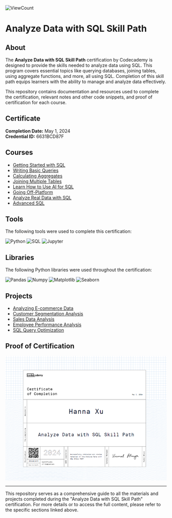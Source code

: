 ![ViewCount](https://views.whatilearened.today/views/github/hx2163/Codecademy_SQL.svg?cache=remove)

# Analyze Data with SQL Skill Path

## About

The **Analyze Data with SQL Skill Path** certification by Codecademy is designed to provide the skills needed to analyze data using SQL. This program covers essential topics like querying databases, joining tables, using aggregate functions, and more, all using SQL. Completion of this skill path equips learners with the ability to manage and analyze data effectively.

This repository contains documentation and resources used to complete the certification, relevant notes and other code snippets, and proof of certification for each course.

## Certificate

**Completion Date:** May 1, 2024  
**Credential ID:** 6631BCD87F

## Courses

- [Getting Started with SQL](https://www.codecademy.com/learn/paths/analyze-data-with-sql/tracks/analyze-data-sql-get-started-with-sql/modules/analyze-data-sql-learn-manipulation-c4b/cheatsheet)
- [Writing Basic Queries](#)
- [Calculating Aggregates](#)
- [Joining Multiple Tables](#)
- [Learn How to Use AI for SQL](#)
- [Going Off-Platform](#)
- [Analyze Real Data with SQL](#)
- [Advanced SQL](#)

## Tools

The following tools were used to complete this certification:

![Python](https://img.shields.io/badge/Python-3776AB?style=for-the-badge&logo=python&logoColor=white)
![SQL](https://img.shields.io/badge/SQL-4479A1?style=for-the-badge&logo=sql&logoColor=white)
![Jupyter](https://img.shields.io/badge/Jupyter-F37626?style=for-the-badge&logo=Jupyter&logoColor=white)

## Libraries

The following Python libraries were used throughout the certification:

![Pandas](https://img.shields.io/badge/Pandas-150458?style=for-the-badge&logo=pandas&logoColor=white)
![Numpy](https://img.shields.io/badge/Numpy-013243?style=for-the-badge&logo=numpy&logoColor=white)
![Matplotlib](https://img.shields.io/badge/Matplotlib-20232A?style=for-the-badge&logo=matplotlib&logoColor=white)
![Seaborn](https://img.shields.io/badge/Seaborn-3776AB?style=for-the-badge&logo=seaborn&logoColor=white)

## Projects

- [Analyzing E-commerce Data](#)
- [Customer Segmentation Analysis](#)
- [Sales Data Analysis](#)
- [Employee Performance Analysis](#)
- [SQL Query Optimization](#)

## Proof of Certification

![Codecademy Certificate](https://github.com/hx2163/Codecademy_SQL/blob/main/Codecademy%20Certificate.PNG)

---

This repository serves as a comprehensive guide to all the materials and projects completed during the "Analyze Data with SQL Skill Path" certification. For more details or to access the full content, please refer to the specific sections linked above.
